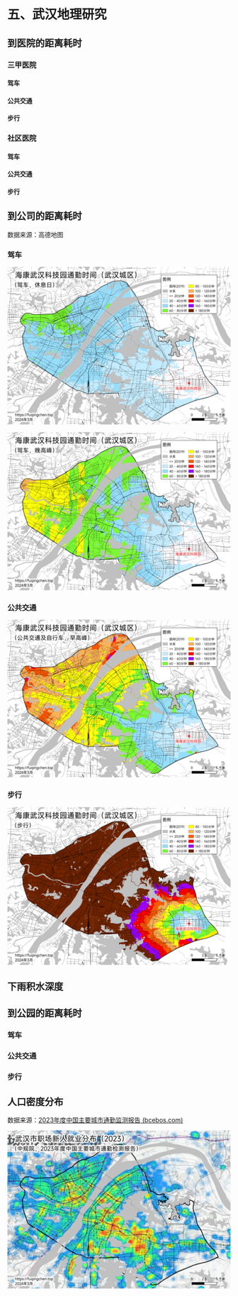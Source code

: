 # 五、武汉地理研究

## 到医院的距离耗时

### 三甲医院

#### 驾车

#### 公共交通

#### 步行

### 社区医院

#### 驾车

#### 公共交通

#### 步行

## 到公司的距离耗时

数据来源：高德地图

### 驾车

![image-20240309092746913](./assets/image-20240309092746913.png)

![image-20240309092736343](./assets/image-20240309092736343.png)

### 公共交通

![image-20240309092723592](./assets/image-20240309092723592.png)

### 步行

![image-20240309092655659](./assets/image-20240309092655659.png)

## 下雨积水深度

## 到公园的距离耗时

### 驾车

### 公共交通

### 步行

## 人口密度分布

数据来源：[2023年度中国主要城市通勤监测报告 (bcebos.com)](https://bj.bcebos.com/v1/mapopen/cms/report/2023tongqin/index.html)

![image-20240309092826999](./assets/image-20240309092826999.png)